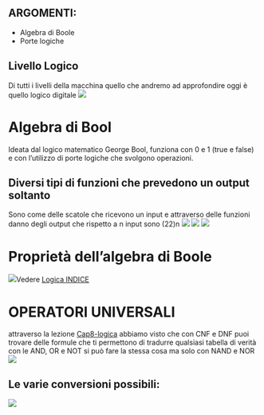 ## ARGOMENTI:[](https://likingaxis.github.io/UNI/UNI/ARCHITETTURA/LEZIONI/5.Algebra-Booleana#argomenti)

- Algebra di Boole
- Porte logiche

## Livello Logico[](https://likingaxis.github.io/UNI/UNI/ARCHITETTURA/LEZIONI/5.Algebra-Booleana#livello-logico)

Di tutti i livelli della macchina quello che andremo ad approfondire oggi è quello logico digitale ![](https://likingaxis.github.io/UNI/UNI/UTILITY/Pasted-image-20240325144214.png)

# Algebra di Bool[](https://likingaxis.github.io/UNI/UNI/ARCHITETTURA/LEZIONI/5.Algebra-Booleana#algebra-di-bool)

Ideata dal logico matematico George Bool, funziona con 0 e 1 (true e false) e con l’utilizzo di porte logiche che svolgono operazioni.

## Diversi tipi di funzioni che prevedono un output soltanto[](https://likingaxis.github.io/UNI/UNI/ARCHITETTURA/LEZIONI/5.Algebra-Booleana#diversi-tipi-di-funzioni-che-prevedono-un-output-soltanto)

Sono come delle scatole che ricevono un input e attraverso delle funzioni danno degli output che rispetto a n input sono (22)n ![](https://likingaxis.github.io/UNI/UNI/UTILITY/Pasted-image-20240325145505.png) ![](https://likingaxis.github.io/UNI/UNI/UTILITY/Pasted-image-20240325151646.png) ![](https://likingaxis.github.io/UNI/UNI/UTILITY/Pasted-image-20240325151700.png)

# Proprietà dell’algebra di Boole[](https://likingaxis.github.io/UNI/UNI/ARCHITETTURA/LEZIONI/5.Algebra-Booleana#propriet%C3%A0-dellalgebra-di-boole)

![](https://likingaxis.github.io/UNI/UNI/UTILITY/Pasted-image-20240325151850.png)Vedere [Logica INDICE](https://likingaxis.github.io/UNI/UNI/LOGICA/Logica-INDICE)

# OPERATORI UNIVERSALI[](https://likingaxis.github.io/UNI/UNI/ARCHITETTURA/LEZIONI/5.Algebra-Booleana#operatori-universali)

attraverso la lezione [Cap8-logica](https://likingaxis.github.io/UNI/UNI/LOGICA/PARTE2LOGICA/Cap8-logica) abbiamo visto che con CNF e DNF puoi trovare delle formule che ti permettono di tradurre qualsiasi tabella di verità con le AND, OR e NOT si può fare la stessa cosa ma solo con NAND e NOR ![](https://likingaxis.github.io/UNI/UNI/UTILITY/Pasted-image-20240325152242.png)

## Le varie conversioni possibili:[](https://likingaxis.github.io/UNI/UNI/ARCHITETTURA/LEZIONI/5.Algebra-Booleana#le-varie-conversioni-possibili)

![](https://likingaxis.github.io/UNI/UNI/UTILITY/Pasted-image-20240325152301.png)